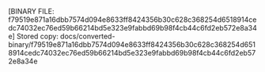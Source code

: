 [BINARY FILE: f79519e871a16dbb7574d094e8633ff8424356b30c628c368254d6518914cedc74032ec76ed59b66214bd5e323e9fabbd69b98f4cb44c6fd2eb572e8a34e]
Stored copy: docs/converted-binary/f79519e871a16dbb7574d094e8633ff8424356b30c628c368254d6518914cedc74032ec76ed59b66214bd5e323e9fabbd69b98f4cb44c6fd2eb572e8a34e
